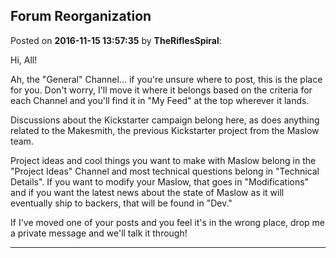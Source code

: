 ## Forum Reorganization
Posted on **2016-11-15 13:57:35** by **TheRiflesSpiral**:

Hi, All!

Ah, the "General" Channel... if you're unsure where to post, this is the place for you. Don't worry, I'll move it where it belongs based on the criteria for each Channel and you'll find it in "My Feed" at the top wherever it lands.

Discussions about the Kickstarter campaign belong here, as does anything related to the Makesmith, the previous Kickstarter project from the Maslow team.

Project ideas and cool things you want to make with Maslow belong in the "Project Ideas" Channel and most technical questions belong in "Technical Details". If you want to modify your Maslow, that goes in "Modifications" and if you want the latest news about the state of Maslow as it will eventually ship to backers, that will be found in "Dev."

If I've moved one of your posts and you feel it's in the wrong place, drop me a private message and we'll talk it through!

---

